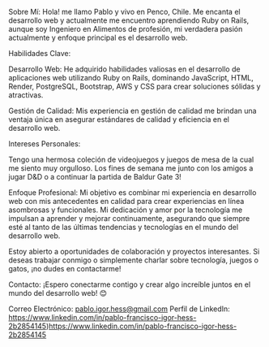 Sobre Mí: 
Hola! me llamo Pablo y vivo en Penco, Chile. Me encanta el desarrollo web y actualmente me encuentro aprendiendo
Ruby on Rails, aunque soy Ingeniero en Alimentos de profesión, mi verdadera pasión actualmente y enfoque principal es 
el desarrollo web.

Habilidades Clave:

Desarrollo Web: He adquirido habilidades valiosas en el desarrollo de aplicaciones web utilizando Ruby on Rails, 
dominando JavaScript, HTML, Render, PostgreSQL, Bootstrap, AWS y CSS para crear soluciones sólidas y atractivas.

Gestión de Calidad: Mis experiencia en gestión de calidad me brindan una ventaja única en asegurar estándares 
de calidad y eficiencia en el desarrollo web.

Intereses Personales:

Tengo una hermosa coleción de videojuegos y juegos de mesa de la cual me siento muy orgulloso. Los fines 
de semana me junto con los amigos a jugar D&D o a continuar la partida de Baldur Gate 3!

Enfoque Profesional: Mi objetivo es combinar mi experiencia en desarrollo web con mis antecedentes en calidad
para crear experiencias en línea asombrosas y funcionales. Mi dedicación y amor por la tecnología me impulsan 
a aprender y mejorar continuamente, asegurando que siempre esté al tanto de las últimas tendencias y tecnologías
en el mundo del desarrollo web.

Estoy abierto a oportunidades de colaboración y proyectos interesantes. Si deseas trabajar conmigo o simplemente 
charlar sobre tecnología, juegos o gatos, ¡no dudes en contactarme!

Contacto: ¡Espero conectarme contigo y crear algo increíble juntos en el mundo del desarrollo web! 😊

Correo Electrónico: pablo.igor.hess@gmail.com Perfil de LinkedIn: https://www.linkedin.com/in/pablo-francisco-igor-hess-2b2854145)https://www.linkedin.com/in/pablo-francisco-igor-hess-2b2854145
